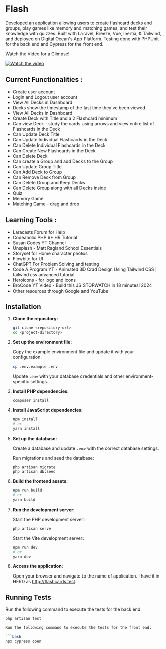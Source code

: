 # Flash

Developed an application allowing users to create flashcard decks and groups, play games like memory and matching games, and test their knowledge with quizzes. Built with Laravel, Breeze, Vue, Inertia, &amp; Tailwind, and deployed on Digital Ocean's App Platform. Testing done with PHPUnit for the back end and Cypress for the front end.

Watch the Video for a Glimpse!:

[![Watch the video](https://img.youtube.com/vi/1VNtswo5Kf8/maxresdefault.jpg)](https://www.youtube.com/watch?v=1VNtswo5Kf8)

## Current Functionalities :

- Create user account
- Login and Logout user account
- View All Decks in Dashboard
- Decks show the timestamp of the last time they've been viewed
- View All Decks in Dashboard
- Create Deck with Title and a 2 Flashcard minimum
- Can view Deck - study the cards using arrows and view entire list of Flashcards in the Deck
- Can Update Deck Title
- Can Update Individual Flashcards in the Deck
- Can Delete Individual Flashcards in the Deck
- Can Create New Flashcards in the Deck
- Can Delete Deck
- Can create a Group and add Decks to the Group
- Can Update Group Title
- Can Add Deck to Group
- Can Remove Deck from Group
- Can Delete Group and Keep Decks
- Can Delete Group along with all Decks inside
- Quiz
- Memory Game
- Matching Game - drag and drop

## Learning Tools :

- Laracasts Forum for Help
- Codeaholic PHP 6+ HR Tutorial
- Susan Codes YT Channel
- Unsplash - Matt Ragland School Essentials
- Storyset for Home character photos
- Flowbite for UI
- ChatGPT For Problem Solving and testing
- Code A Program YT - Animated 3D Crad Design Using Tailwind CSS | tailwind css advanced tutorial
- Heroicons - for logo and icons
- BroCode YT Video - Build this JS STOPWATCH in 18 minutes! 2024
- Other resources through Google and YouTube

## Installation

1. **Clone the repository:**

   ```bash
   git clone <repository-url>
   cd <project-directory>
   ```

2. **Set up the environment file:**

   Copy the example environment file and update it with your configuration.

   ```bash
   cp .env.example .env
   ```

   Update `.env` with your database credentials and other environment-specific settings.

3. **Install PHP dependencies:**

   ```bash
   composer install
   ```

4. **Install JavaScript dependencies:**

   ```bash
   npm install
   # or
   yarn install
   ```

5. **Set up the database:**

   Create a database and update `.env` with the correct database settings.

   Run migrations and seed the database:

   ```bash
   php artisan migrate
   php artisan db:seed
   ```

6. **Build the frontend assets:**

   ```bash
   npm run build
   # or
   yarn build
   ```

7. **Run the development server:**

   Start the PHP development server:

   ```bash
   php artisan serve
   ```

   Start the Vite development server:

   ```bash
   npm run dev
   # or
   yarn dev
   ```

8. **Access the application:**

   Open your browser and navigate to the name of application. I have it in HERD as http://flashcards.test.

## Running Tests

Run the following command to execute the tests for the back end:

````bash
php artisan test

Run the following command to execute the tests for the front end:

```bash
npx cypress open
````
